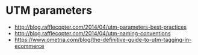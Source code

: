 # UTM parameters
* http://blog.rafflecopter.com/2014/04/utm-parameters-best-practices
* http://blog.rafflecopter.com/2014/04/utm-naming-conventions
* https://www.ometria.com/blog/the-definitive-guide-to-utm-tagging-in-ecommerce
